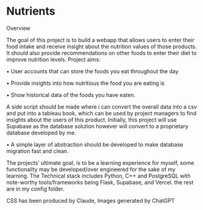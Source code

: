 # Nutrients

Overview

The goal of this project is to build a webapp that allows users to enter their food intake and receive insight about the nutrition values of those products. It should also provide recommendations on other foods to enter their diet to improve nutrition levels.
Project aims:

•	User accounts that can store the foods you eat throughout the day

•   Provide insights into how nutritious the food you are eating is

•	Show historical data of the foods you have eaten.

A side script should be made where i can convert the overall data into a csv and put into a tableau book, which can be used by project managers to find insights about the users of this product.
Initially, this project will use Supabase as the database solution however will convert to a proprietary database developed by me.

•	A simple layer of abstraction should be developed to make database migration fast and clean.

The projects’ ultimate goal, is to be a learning experience for myself, some functionality may be developed/over engineered for the sake of my learning.
The Technical stack includes Python, C++ and PostgreSQL with note-worthy tools/frameworks being Flask, Supabase, and Vercel. the rest are in my config folder.

CSS has been produced by Claude, Images generated by ChatGPT
